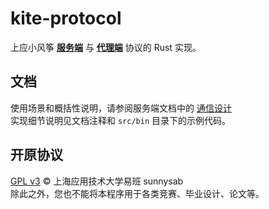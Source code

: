 # kite-protocol

上应小风筝 [**服务端**](https://github.com/sunnysab/kite-server) 与 [**代理端**](https://github.com/sunnysab/kite-crawler) 协议的 Rust 实现。

## 文档

使用场景和概括性说明，请参阅服务端文档中的 [通信设计](https://github.com/sunnysab/kite-server/tree/master/docs/通信设计.md)  
实现细节说明见文档注释和 `src/bin` 目录下的示例代码。

## 开原协议

[GPL v3](https://github.com/sunnysab/kite-server/blob/master/LICENSE) © 上海应用技术大学易班 sunnysab  
除此之外，您也不能将本程序用于各类竞赛、毕业设计、论文等。
